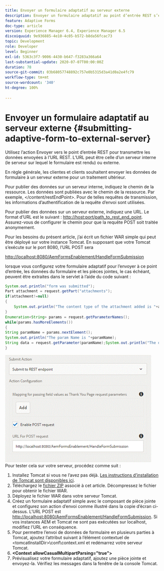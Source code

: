 ```yaml
---
title: Envoyer un formulaire adaptatif au serveur externe
description: Envoyer un formulaire adaptatif au point d’entrée REST s’exécutant sur un serveur externe
feature: Adaptive Forms
doc-type: article
version: Experience Manager 6.4, Experience Manager 6.5
discoiquuid: 9e936885-4e10-4c05-b572-b8da56fcac73
topic: Development
role: Developer
level: Beginner
exl-id: 5363c3f7-9006-4430-b647-f3283a366a64
last-substantial-update: 2020-07-07T00:00:00Z
duration: 78
source-git-commit: 03b68057748892c757e0b5315d3a41d0a2e4fc79
workflow-type: tm+mt
source-wordcount: '340'
ht-degree: 100%

---
```


# Envoyer un formulaire adaptatif au serveur externe {#submitting-adaptive-form-to-external-server}

Utilisez l’action Envoyer vers le point d’entrée REST pour transmettre les données envoyées à l’URL REST. L’URL peut être celle d’un serveur interne (le serveur sur lequel le formulaire est rendu) ou externe.

En règle générale, les clientes et clients souhaitent envoyer les données de formulaire à un serveur externe pour un traitement ultérieur.

Pour publier des données sur un serveur interne, indiquez le chemin de la ressource. Les données sont publiées avec le chemin de la ressource. Par exemple, &lt;/content/restEndPoint>. Pour de telles requêtes de transmission, les informations d’authentification de la requête d’envoi sont utilisées.

Pour publier des données sur un serveur externe, indiquez une URL. Le format d’URL est le suivant : <http://host:port/path_to_rest_end_point>. Assurez-vous de configurer le chemin pour que la requête POST soit traitée anonymement.

Pour les besoins du présent article, j’ai écrit un fichier WAR simple qui peut être déployé sur votre instance Tomcat. En supposant que votre Tomcat s’exécute sur le port 8080, l’URL POST sera

<http://localhost:8080/AemFormsEnablement/HandleFormSubmission>

lorsque vous configurez votre formulaire adaptatif pour l’envoyer à ce point d’entrée, les données du formulaire et les pièces jointes, le cas échéant, peuvent être extraites dans le servlet à l’aide du code suivant :

```java
System.out.println("form was submitted");
Part attachment = request.getPart("attachments");
if(attachment!=null)
{
    System.out.println("The content type of the attachment added is "+attachment.getContentType());
}
Enumeration<String> params = request.getParameterNames();
while(params.hasMoreElements())
{
String paramName = params.nextElement();
System.out.println("The param Name is "+paramName);
String data = request.getParameter(paramName);System.out.println("The data  is "+data);
}
```

![formsubmission](assets/formsubmission.gif)
Pour tester cela sur votre serveur, procédez comme suit :

1. Installez Tomcat si vous ne l’avez pas déjà. [Les instructions d’installation de Tomcat sont disponibles ici](https://experienceleague.adobe.com/docs/experience-manager-learn/forms/ic-print-channel-tutorial/set-up-tomcat.html?lang=fr).
1. Téléchargez le [fichier ZIP](assets/aemformsenablement.zip) associé à cet article. Décompressez le fichier pour obtenir le fichier WAR.
1. Déployez le fichier WAR dans votre serveur Tomcat.
1. Créez un formulaire adaptatif simple avec le composant de pièce jointe et configurez son action d’envoi comme illustré dans la copie d’écran ci-dessus. L’URL POST est <http://localhost:8080/AemFormsEnablement/HandleFormSubmission>. Si vos instances AEM et Tomcat ne sont pas exécutées sur localhost, modifiez l’URL en conséquence.
1. Pour permettre l’envoi de données de formulaire en plusieurs parties à Tomcat, ajoutez l’attribut suivant à l’élément contextuel de &lt;tomcatInstallDir>\conf\context.xml et redémarrez votre serveur Tomcat.
1. **&lt;Context allowCasualMultipartParsing=&quot;true&quot;>**
1. Prévisualisez votre formulaire adaptatif, ajoutez une pièce jointe et envoyez-la. Vérifiez les messages dans la fenêtre de la console Tomcat.

